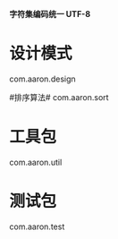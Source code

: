 **字符集编码统一 UTF-8**
# 设计模式 #
com.aaron.design

#排序算法#
com.aaron.sort

# 工具包 #
com.aaron.util

 
# 测试包 #
com.aaron.test

